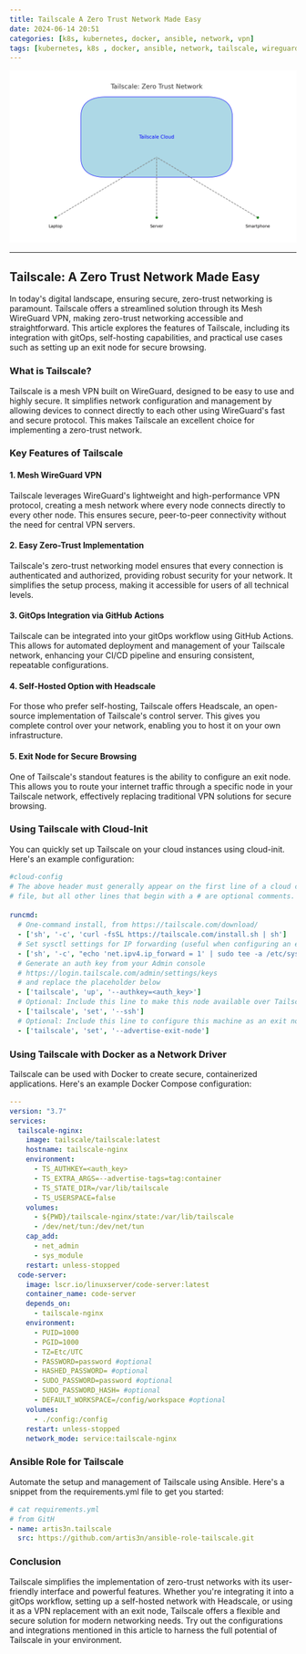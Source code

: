 ```yaml
---
title: Tailscale A Zero Trust Network Made Easy
date: 2024-06-14 20:51
categories: [k8s, kubernetes, docker, ansible, network, vpn]
tags: [kubernetes, k8s , docker, ansible, network, tailscale, wireguard]     # TAG names should always be lowercase
---
```



![Tkubernetes is beautiful!](/assets/img/tailscale_network.png "tailscale-network")

---

## Tailscale: A Zero Trust Network Made Easy

In today's digital landscape, ensuring secure, zero-trust networking is paramount. Tailscale offers a streamlined solution through its Mesh WireGuard VPN, making zero-trust networking accessible and straightforward. This article explores the features of Tailscale, including its integration with gitOps, self-hosting capabilities, and practical use cases such as setting up an exit node for secure browsing.


### What is Tailscale?

Tailscale is a mesh VPN built on WireGuard, designed to be easy to use and highly secure. It simplifies network configuration and management by allowing devices to connect directly to each other using WireGuard's fast and secure protocol. This makes Tailscale an excellent choice for implementing a zero-trust network.

### Key Features of Tailscale

#### 1. Mesh WireGuard VPN
Tailscale leverages WireGuard's lightweight and high-performance VPN protocol, creating a mesh network where every node connects directly to every other node. This ensures secure, peer-to-peer connectivity without the need for central VPN servers.

#### 2. Easy Zero-Trust Implementation
Tailscale's zero-trust networking model ensures that every connection is authenticated and authorized, providing robust security for your network. It simplifies the setup process, making it accessible for users of all technical levels.

#### 3. GitOps Integration via GitHub Actions
Tailscale can be integrated into your gitOps workflow using GitHub Actions. This allows for automated deployment and management of your Tailscale network, enhancing your CI/CD pipeline and ensuring consistent, repeatable configurations.

#### 4. Self-Hosted Option with Headscale
For those who prefer self-hosting, Tailscale offers Headscale, an open-source implementation of Tailscale's control server. This gives you complete control over your network, enabling you to host it on your own infrastructure.

#### 5. Exit Node for Secure Browsing
One of Tailscale's standout features is the ability to configure an exit node. This allows you to route your internet traffic through a specific node in your Tailscale network, effectively replacing traditional VPN solutions for secure browsing.

### Using Tailscale with Cloud-Init
You can quickly set up Tailscale on your cloud instances using cloud-init. Here's an example configuration:

```yaml
#cloud-config
# The above header must generally appear on the first line of a cloud config
# file, but all other lines that begin with a # are optional comments.

runcmd:
  # One-command install, from https://tailscale.com/download/
  - ['sh', '-c', 'curl -fsSL https://tailscale.com/install.sh | sh']
  # Set sysctl settings for IP forwarding (useful when configuring an exit node)
  - ['sh', '-c', "echo 'net.ipv4.ip_forward = 1' | sudo tee -a /etc/sysctl.d/99-tailscale.conf && echo 'net.ipv6.conf.all.forwarding = 1' | sudo tee -a /etc/sysctl.d/99-tailscale.conf && sudo sysctl -p /etc/sysctl.d/99-tailscale.conf"]
  # Generate an auth key from your Admin console
  # https://login.tailscale.com/admin/settings/keys
  # and replace the placeholder below
  - ['tailscale', 'up', '--authkey=<auth_key>']
  # Optional: Include this line to make this node available over Tailscale SSH
  - ['tailscale', 'set', '--ssh']
  # Optional: Include this line to configure this machine as an exit node
  - ['tailscale', 'set', '--advertise-exit-node']
```

### Using Tailscale with Docker as a Network Driver
Tailscale can be used with Docker to create secure, containerized applications. Here's an example Docker Compose configuration:

```yaml
---
version: "3.7"
services:
  tailscale-nginx:
    image: tailscale/tailscale:latest
    hostname: tailscale-nginx
    environment:
      - TS_AUTHKEY=<auth_key>
      - TS_EXTRA_ARGS=--advertise-tags=tag:container
      - TS_STATE_DIR=/var/lib/tailscale
      - TS_USERSPACE=false
    volumes:
      - ${PWD}/tailscale-nginx/state:/var/lib/tailscale
      - /dev/net/tun:/dev/net/tun
    cap_add:
      - net_admin
      - sys_module
    restart: unless-stopped
  code-server:
    image: lscr.io/linuxserver/code-server:latest
    container_name: code-server
    depends_on:
      - tailscale-nginx
    environment:
      - PUID=1000
      - PGID=1000
      - TZ=Etc/UTC
      - PASSWORD=password #optional
      - HASHED_PASSWORD= #optional
      - SUDO_PASSWORD=password #optional
      - SUDO_PASSWORD_HASH= #optional
      - DEFAULT_WORKSPACE=/config/workspace #optional
    volumes:
      - ./config:/config
    restart: unless-stopped
    network_mode: service:tailscale-nginx
```


### Ansible Role for Tailscale
Automate the setup and management of Tailscale using Ansible. Here's a snippet from the requirements.yml file to get you started:

```yaml
# cat requirements.yml
# from GitH
- name: artis3n.tailscale
  src: https://github.com/artis3n/ansible-role-tailscale.git
```

### Conclusion
Tailscale simplifies the implementation of zero-trust networks with its user-friendly interface and powerful features. Whether you're integrating it into a gitOps workflow, setting up a self-hosted network with Headscale, or using it as a VPN replacement with an exit node, Tailscale offers a flexible and secure solution for modern networking needs. Try out the configurations and integrations mentioned in this article to harness the full potential of Tailscale in your environment.
